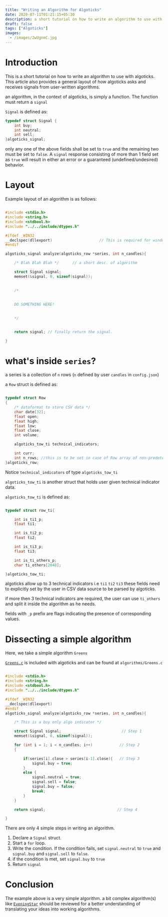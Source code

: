 ```yaml
---
title: "Writing an Algorithm for Algoticks"
date: 2020-07-11T01:21:15+05:30
description: a short tutorial on how to write an algorithm to use with algoticks.
draft: false
tags: ["Algoticks"]
images:
  - /images/2wUgnmC.jpg
---
```


# Introduction

This is a short tutorial on how to write an algorithm to use with algoticks. This article also provides a general layout of how algoticks asks and receives signals from user-written algorithms.

an algorithm, in the context of algoticks, is simply a function. The function must return a `signal`

`Signal` is defined as:
```c
typedef struct Signal {
    int buy;
    int neutral;
    int sell;
}algoticks_signal;
```

only any one of the above fields shall be set to `true` and the remaining two must be set to `false`.  A `signal` response consisting of more than 1 field set as `true` will result in either an error or a guaranteed (undefined/undesired) behavior.

# Layout

Example layout of an algorithm is as follows:

```c

#include <stdio.h>
#include <string.h>
#include <stdbool.h>
#include "../../include/dtypes.h"

#ifdef _WIN32
__declspec(dllexport)                     // This is required for windows compatibility.
#endif

algoticks_signal analyze(algoticks_row *series, int n_candles){

    /* Blah Blah Blah */      // a short desc. of algorithm

    struct Signal signal;
    memset(&signal, 0, sizeof(signal));
    
    
    /*
    
    
    DO SOMETHING HERE!
    
    
    */


    return signal; // finally return the signal.

}


```

# what's inside `series`?

a series is a collection of `n` rows (`n` defined by user `candles` in `config.json`)

a `Row` struct is defined as:
```c

typedef struct Row
{
    /* dataformat to store CSV data */
    char date[32];
    float open;
    float high;
    float low;
    float close;
    int volume;

    algoticks_tow_ti technical_indicators;

    int curr;
    int n_rows; //this is to be set in case of Row array of non-predetermined size.
}algoticks_row;

```

Notice `technical_indicators` of type `algoticks_tow_ti`

`algoticks_tow_ti` is another struct that holds user given technical indicator data.

`algoticks_tow_ti` is defined as:
```c

typedef struct row_ti{

    int is_ti1_p;
    float ti1;

    int is_ti2_p;
    float ti2;

    int is_ti3_p;
    float ti3;

    int is_ti_others_p;
    char ti_others[2048];

}algoticks_tow_ti;

```

algoticks allow up to 3 technical indicators i.e `ti1` `ti2` `ti3` these fields need to explicitly set by the user in CSV data source to be parsed by algoticks.

if more then 3 technical indicators are required, the user can use `ti_others` and split it inside the algorithm as he needs.

fields with `_p` prefix are flags indicating the presence of corresponding values.

# Dissecting a simple algorithm

Here, we take a simple algorithm `Greens`

[`Greens.c`](https://github.com/jkotra/algoticks/blob/master/src/algorithms/Greens.c) is included with algoticks and can be found at `algorithms/Greens.c`

```c

#include <stdio.h>
#include <string.h>
#include <stdbool.h>
#include "../../include/dtypes.h"

#ifdef _WIN32
__declspec(dllexport)
#endif
algoticks_signal analyze(algoticks_row *series, int n_candles){

    /* This is a buy only algo indicator */

    struct Signal signal;                           // Step 1
    memset(&signal, 0, sizeof(signal));

    for (int i = 1; i < n_candles; i++)            // Step 2
    {

        if(series[i].close > series[i-1].close){   // Step 3
            signal.buy = true;
        }
        else {
            signal.neutral = true;
            signal.sell = false;
            signal.buy = false;
            break;
        }
    }

    return signal;                                // Step 4

}

```

There are only 4 simple steps in writing an algorithm.

1. Declare a `Signal` struct.
2. Start a `for` loop.
3. Write the condition. If the condition fails, set `signal.neutral` to `true` and `signal.buy` and `signal.sell` to `false`.
4. if the condition is met, set `signal.buy` to `true`
4. Return `signal`

# Conclusion

The example above is a very simple algorithm. a bit complex algorithm(s) like [`EveningStar`](https://github.com/jkotra/algoticks/blob/master/src/algorithms/EveningStar.c) should be reviewed for a better understanding of translating your ideas into working algorithms.
